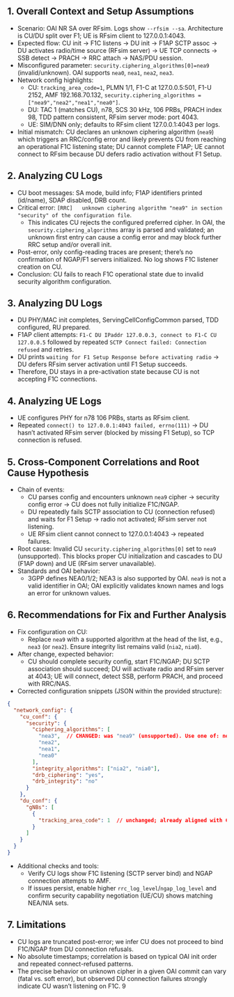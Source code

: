 ## 1. Overall Context and Setup Assumptions
- Scenario: OAI NR SA over RFsim. Logs show `--rfsim --sa`. Architecture is CU/DU split over F1; UE is RFsim client to 127.0.0.1:4043.
- Expected flow: CU init → F1C listens → DU init → F1AP SCTP assoc → DU activates radio/time source (RFsim server) → UE TCP connects → SSB detect → PRACH → RRC attach → NAS/PDU session.
- Misconfigured parameter: `security.ciphering_algorithms[0]=nea9` (invalid/unknown). OAI supports `nea0`, `nea1`, `nea2`, `nea3`.
- Network config highlights:
  - CU: `tracking_area_code=1`, PLMN 1/1, F1-C at 127.0.0.5:501, F1-U 2152, AMF 192.168.70.132, `security.ciphering_algorithms = ["nea9","nea2","nea1","nea0"]`.
  - DU: TAC 1 (matches CU), n78, SCS 30 kHz, 106 PRBs, PRACH index 98, TDD pattern consistent, RFsim server mode: port 4043.
  - UE: SIM/DNN only; defaults to RFsim client 127.0.0.1:4043 per logs.
- Initial mismatch: CU declares an unknown ciphering algorithm (`nea9`) which triggers an RRC/config error and likely prevents CU from reaching an operational F1C listening state; DU cannot complete F1AP; UE cannot connect to RFsim because DU defers radio activation without F1 Setup.

## 2. Analyzing CU Logs
- CU boot messages: SA mode, build info; F1AP identifiers printed (id/name), SDAP disabled, DRB count.
- Critical error: `[RRC]   unknown ciphering algorithm "nea9" in section "security" of the configuration file`.
  - This indicates CU rejects the configured preferred cipher. In OAI, the `security.ciphering_algorithms` array is parsed and validated; an unknown first entry can cause a config error and may block further RRC setup and/or overall init.
- Post-error, only config-reading traces are present; there’s no confirmation of NGAP/F1 servers initialized. No log shows F1C listener creation on CU.
- Conclusion: CU fails to reach F1C operational state due to invalid security algorithm configuration.

## 3. Analyzing DU Logs
- DU PHY/MAC init completes, ServingCellConfigCommon parsed, TDD configured, RU prepared.
- F1AP client attempts: `F1-C DU IPaddr 127.0.0.3, connect to F1-C CU 127.0.0.5` followed by repeated `SCTP Connect failed: Connection refused` and retries.
- DU prints `waiting for F1 Setup Response before activating radio` → DU defers RFsim server activation until F1 Setup succeeds.
- Therefore, DU stays in a pre-activation state because CU is not accepting F1C connections.

## 4. Analyzing UE Logs
- UE configures PHY for n78 106 PRBs, starts as RFsim client.
- Repeated `connect() to 127.0.0.1:4043 failed, errno(111)` → DU hasn’t activated RFsim server (blocked by missing F1 Setup), so TCP connection is refused.

## 5. Cross-Component Correlations and Root Cause Hypothesis
- Chain of events:
  - CU parses config and encounters unknown `nea9` cipher → security config error → CU does not fully initialize F1C/NGAP.
  - DU repeatedly fails SCTP association to CU (connection refused) and waits for F1 Setup → radio not activated; RFsim server not listening.
  - UE RFsim client cannot connect to 127.0.0.1:4043 → repeated failures.
- Root cause: Invalid CU `security.ciphering_algorithms[0]` set to `nea9` (unsupported). This blocks proper CU initialization and cascades to DU (F1AP down) and UE (RFsim server unavailable).
- Standards and OAI behavior:
  - 3GPP defines NEA0/1/2; NEA3 is also supported by OAI. `nea9` is not a valid identifier in OAI; OAI explicitly validates known names and logs an error for unknown values.

## 6. Recommendations for Fix and Further Analysis
- Fix configuration on CU:
  - Replace `nea9` with a supported algorithm at the head of the list, e.g., `nea3` (or `nea2`). Ensure integrity list remains valid (`nia2`, `nia0`).
- After change, expected behavior:
  - CU should complete security config, start F1C/NGAP; DU SCTP association should succeed; DU will activate radio and RFsim server at 4043; UE will connect, detect SSB, perform PRACH, and proceed with RRC/NAS.
- Corrected configuration snippets (JSON within the provided structure):

```json
{
  "network_config": {
    "cu_conf": {
      "security": {
        "ciphering_algorithms": [
          "nea3",  // CHANGED: was "nea9" (unsupported). Use one of: nea3, nea2, nea1, nea0
          "nea2",
          "nea1",
          "nea0"
        ],
        "integrity_algorithms": ["nia2", "nia0"],
        "drb_ciphering": "yes",
        "drb_integrity": "no"
      }
    },
    "du_conf": {
      "gNBs": [
        {
          "tracking_area_code": 1  // unchanged; already aligned with CU
        }
      ]
    }
  }
}
```

- Additional checks and tools:
  - Verify CU logs show F1C listening (SCTP server bind) and NGAP connection attempts to AMF.
  - If issues persist, enable higher `rrc_log_level`/`ngap_log_level` and confirm security capability negotiation (UE/CU) shows matching NEA/NIA sets.

## 7. Limitations
- CU logs are truncated post-error; we infer CU does not proceed to bind F1C/NGAP from DU connection refusals.
- No absolute timestamps; correlation is based on typical OAI init order and repeated connect-refused patterns.
- The precise behavior on unknown cipher in a given OAI commit can vary (fatal vs. soft error), but observed DU connection failures strongly indicate CU wasn’t listening on F1C.
9